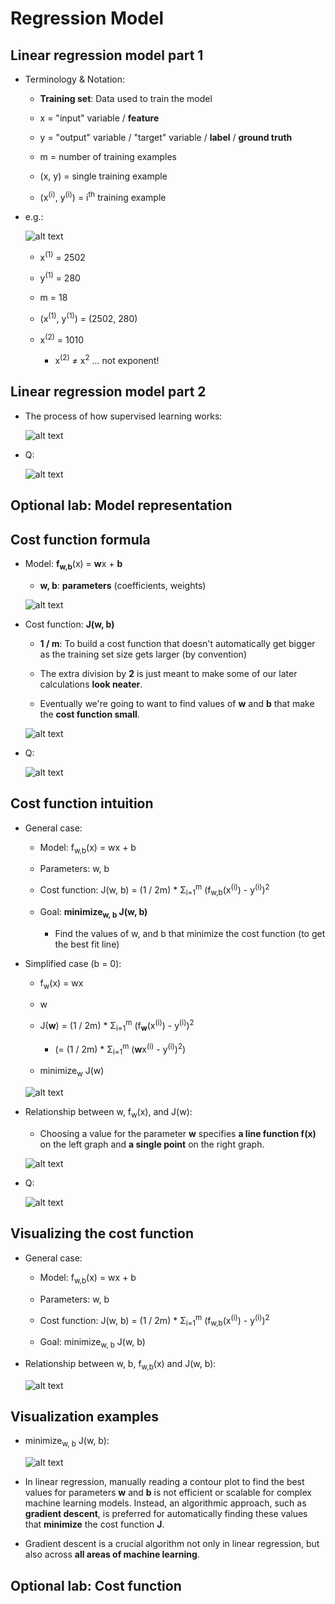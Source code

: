 # Regression Model

## Linear regression model part 1

- Terminology & Notation:

  - **Training set**: Data used to train the model

  - x = "input" variable / **feature**
  - y = "output" variable / "target" variable / **label** / **ground truth**
  - m = number of training examples
  - (x, y) = single training example
  - (x<sup>(i)</sup>, y<sup>(i)</sup>) = i<sup>th</sup> training example

- e.g.:

  ![alt text](resources/notes/01.jpg)

  - x<sup>(1)</sup> = 2502
  - y<sup>(1)</sup> = 280

  - m = 18

  - (x<sup>(1)</sup>, y<sup>(1)</sup>) = (2502, 280)
  - x<sup>(2)</sup> = 1010
    - x<sup>(2)</sup> ≠ x<sup>2</sup> ... not exponent!

## Linear regression model part 2

- The process of how supervised learning works:

  ![alt text](resources/notes/02.jpg)

- Q:

  ![alt text](resources/questions/01.png)

## Optional lab: Model representation

## Cost function formula

- Model: **f<sub>w,b</sub>**(x) = **w**x + **b**

  - **w, b**: **parameters** (coefficients, weights)

  ![alt text](resources/notes/03.jpg)

- Cost function: **J(w, b)**

  - **1 / m**: To build a cost function that doesn't automatically get bigger as the training set size gets larger (by convention)

  - The extra division by **2** is just meant to make some of our later calculations **look neater**.

  - Eventually we're going to want to find values of **w** and **b** that make the **cost function small**.

  ![alt text](resources/notes/04.jpg)

- Q:

  ![alt text](resources/questions/02.png)

## Cost function intuition

- General case:

  - Model: f<sub>w,b</sub>(x) = wx + b

  - Parameters: w, b

  - Cost function: J(w, b) = (1 / 2m) \* Σ<sub>i=1</sub><sup>m</sup> (f<sub>w,b</sub>(x<sup>(i)</sup>) - y<sup>(i)</sup>)<sup>2</sup>

  - Goal: **minimize<sub>w, b</sub> J(w, b)**

    - Find the values of w, and b that minimize the cost function (to get the best fit line)

- Simplified case (b = 0):

  - f<sub>w</sub>(x) = wx

  - w

  - J(**w**) = (1 / 2m) \* Σ<sub>i=1</sub><sup>m</sup> (f<sub>**w**</sub>(x<sup>(i)</sup>) - y<sup>(i)</sup>)<sup>2</sup>

    - (= (1 / 2m) \* Σ<sub>i=1</sub><sup>m</sup> (**w**x<sup>(i)</sup> - y<sup>(i)</sup>)<sup>2</sup>)

  - minimize<sub>w</sub> J(w)

  ![alt text](resources/notes/05.jpg)

- Relationship between w, f<sub>w</sub>(x), and J(w):

  - Choosing a value for the parameter **w** specifies **a line function f(x)** on the left graph and **a single point** on the right graph.

  ![alt text](resources/notes/06.jpg)

- Q:

  ![alt text](resources/questions/03.png)

## Visualizing the cost function

- General case:

  - Model: f<sub>w,b</sub>(x) = wx + b

  - Parameters: w, b

  - Cost function: J(w, b) = (1 / 2m) \* Σ<sub>i=1</sub><sup>m</sup> (f<sub>w,b</sub>(x<sup>(i)</sup>) - y<sup>(i)</sup>)<sup>2</sup>

  - Goal: minimize<sub>w, b</sub> J(w, b)

- Relationship between w, b, f<sub>w,b</sub>(x) and J(w, b):

  ![alt text](resources/notes/07.jpg)

## Visualization examples

- minimize<sub>w, b</sub> J(w, b):

  ![alt text](resources/notes/08.jpg)

- In linear regression, manually reading a contour plot to find the best values for parameters **w** and **b** is not efficient or scalable for complex machine learning models. Instead, an algorithmic approach, such as **gradient descent**, is preferred for automatically finding these values that **minimize** the cost function **J**.

- Gradient descent is a crucial algorithm not only in linear regression, but also across **all areas of machine learning**.

## Optional lab: Cost function
